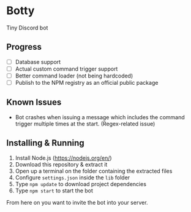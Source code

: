 # Botty
Tiny Discord bot

## Progress
* [ ] Database support
* [ ] Actual custom command trigger support
* [ ] Better command loader (not being hardcoded)
* [ ] Publish to the NPM registry as an official public package

## Known Issues
* Bot crashes when issuing a message which includes the command trigger multiple times at the start. (Regex-related issue)

## Installing & Running
1. Install Node.js (https://nodejs.org/en/)
2. Download this repository & extract it
3. Open up a terminal on the folder containing the extracted files
4. Configure `settings.json` inside the `lib` folder
5. Type `npm update` to download project dependencies
6. Type `npm start` to start the bot

From here on you want to invite the bot into your server.

